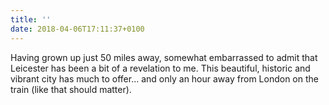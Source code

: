```yaml
---
title: ''
date: 2018-04-06T17:11:37+0100
---
```

Having grown up just 50 miles away, somewhat embarrassed to admit that Leicester has been a bit of a revelation to me. This beautiful, historic and vibrant city has much to offer... and only an hour away from London on the train (like that should matter).

